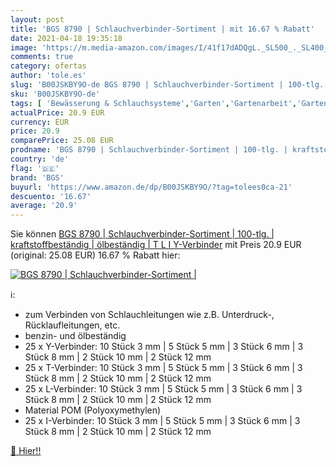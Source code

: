 ```yaml
---
layout: post
title: 'BGS 8790 | Schlauchverbinder-Sortiment | mit 16.67 % Rabatt'
date: 2021-04-18 19:35:18
image: 'https://m.media-amazon.com/images/I/41f17dADQgL._SL500_._SL400_.jpg'
comments: true
category: ofertas
author: 'tole.es'
slug: 'B00JSKBY9O-de BGS 8790 | Schlauchverbinder-Sortiment | 100-tlg. |...'
sku: 'B00JSKBY9O-de'
tags: [ 'Bewässerung & Schlauchsysteme','Garten','Gartenarbeit','Gartenschläuche & Zubehör','Ventile & Verbindungen','bgs', ]
actualPrice: 20.9 EUR
currency: EUR
price: 20.9
comparePrice: 25.08 EUR
prodname: 'BGS 8790 | Schlauchverbinder-Sortiment | 100-tlg. | kraftstoffbeständig | ölbeständig | T L I Y-Verbinder'
country: 'de'
flag: '🇩🇪'
brand: 'BGS'
buyurl: 'https://www.amazon.de/dp/B00JSKBY9O/?tag=tolees0ca-21'
descuento: '16.67'
average: '20.9'
---
```


Sie können [BGS 8790 | Schlauchverbinder-Sortiment | 100-tlg. | kraftstoffbeständig | ölbeständig | T L I Y-Verbinder](https://www.amazon.de/dp/B00JSKBY9O/?tag=tolees0ca-21) mit Preis 20.9 EUR (original: 25.08 EUR) 16.67 % Rabatt hier:

[![BGS 8790 | Schlauchverbinder-Sortiment |](https://m.media-amazon.com/images/I/41f17dADQgL._SL500_._SL400_.jpg)](https://www.amazon.de/dp/B00JSKBY9O/?tag=tolees0ca-21)

ℹ️:

- zum Verbinden von Schlauchleitungen wie z.B. Unterdruck-, Rücklaufleitungen, etc.
- benzin- und ölbeständig
- 25 x Y-Verbinder: 10 Stück 3 mm | 5 Stück 5 mm | 3 Stück 6 mm | 3 Stück 8 mm | 2 Stück 10 mm | 2 Stück 12 mm
- 25 x T-Verbinder: 10 Stück 3 mm | 5 Stück 5 mm | 3 Stück 6 mm | 3 Stück 8 mm | 2 Stück 10 mm | 2 Stück 12 mm
- 25 x L-Verbinder: 10 Stück 3 mm | 5 Stück 5 mm | 3 Stück 6 mm | 3 Stück 8 mm | 2 Stück 10 mm | 2 Stück 12 mm
- Material POM (Polyoxymethylen)
- 25 x I-Verbinder: 10 Stück 3 mm | 5 Stück 5 mm | 3 Stück 6 mm | 3 Stück 8 mm | 2 Stück 10 mm | 2 Stück 12 mm

[🛒 Hier!!](https://www.amazon.de/dp/B00JSKBY9O/?tag=tolees0ca-21)
